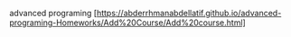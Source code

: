 advanced programing
[https://abderrhmanabdellatif.github.io/advanced-programing-Homeworks/Add%20Course/Add%20course.html]
